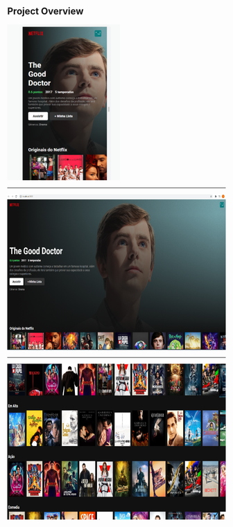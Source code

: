 ## Project Overview
<img height="360em" src="img/img3.png"/>
<hr>
<img height="360em" src="img/img1.png"/>
<hr>
<img height="360em" src="img/img2.png"/>